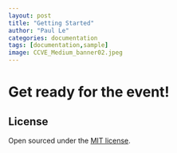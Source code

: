 ```yaml
---
layout: post
title: "Getting Started"
author: "Paul Le"
categories: documentation
tags: [documentation,sample]
image: CCVE_Medium_banner02.jpeg
---
```


# Get ready for the event!


## License

Open sourced under the [MIT license](https://github.com/LeNPaul/Millennial/blob/gh-pages/LICENSE.md).
